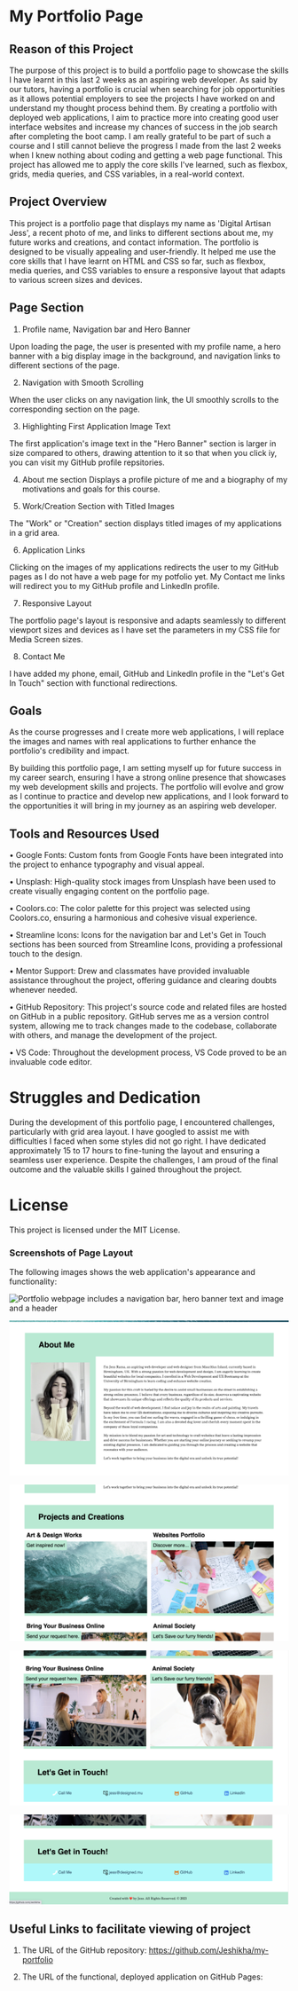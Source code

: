 # My Portfolio Page

## Reason of this Project

The purpose of this project is to build a portfolio page to showcase the skills I have learnt in this last 2 weeks as an aspiring web developer. As said by our tutors, having a portfolio is crucial when searching for job opportunities as it allows potential employers to see the projects I have worked on and understand my thought process behind them. By creating a portfolio with deployed web applications, I aim to practice more into creating good user interface websites and increase my chances of success in the job search after completing the boot camp. I am really grateful to be part of such a course and I still cannot believe the progress I made from the last 2 weeks when I knew nothing about coding and getting a web page functional. This project has allowed me to apply the core skills I've learned, such as flexbox, grids, media queries, and CSS variables, in a real-world context.

## Project Overview
This project is a portfolio page that displays my name as 'Digital Artisan Jess', a recent photo of me, and links to different sections about me, my future works and creations, and contact information. The portfolio is designed to be visually appealing and user-friendly. It helped me use the core skills that I have learnt on HTML and CSS so far, such as flexbox, media queries, and CSS variables to ensure a responsive layout that adapts to various screen sizes and devices.

## Page Section
1. Profile name, Navigation bar and Hero Banner

Upon loading the page, the user is presented with my profile name, a hero banner with a big display image in the background, and navigation links to different sections of the page.

2. Navigation with Smooth Scrolling

When the user clicks on any navigation link, the UI smoothly scrolls to the corresponding section on the page.


3. Highlighting First Application Image Text

The first application's image text in the "Hero Banner" section is larger in size compared to others, drawing attention to it so that when you click iy, you can visit my GitHub profile repsitories.

4. About me section
Displays a profile picture of me and a biography of my motivations and goals for this course.

5. Work/Creation Section with Titled Images

The "Work" or "Creation" section displays titled images of my applications in a grid area.

6. Application Links

Clicking on the images of my applications redirects the user to my GitHub pages as I do not have a web page for my potfolio yet. My Contact me links will redirect you to my GitHub profile and LinkedIn profile.

7. Responsive Layout

The portfolio page's layout is responsive and adapts seamlessly to different viewport sizes and devices as I have set the parameters in my CSS file for Media Screen sizes.

8. Contact Me 

I have added my phone, email, GitHub and LinkedIn profile in the "Let's Get In Touch" section with functional redirections.


## Goals
As the course progresses and I create more web applications, I will replace the images and names with real applications to further enhance the portfolio's credibility and impact.

By building this portfolio page, I am setting myself up for future success in my career search, ensuring I have a strong online presence that showcases my web development skills and projects. The portfolio will evolve and grow as I continue to practice and develop new applications, and I look forward to the opportunities it will bring in my journey as an aspiring web developer.


## Tools and Resources Used
• Google Fonts: 
Custom fonts from Google Fonts have been integrated into the project to enhance typography and visual appeal.

• Unsplash: 
High-quality stock images from Unsplash have been used to create visually engaging content on the portfolio page.

• Coolors.co: 
The color palette for this project was selected using Coolors.co, ensuring a harmonious and cohesive visual experience.

• Streamline Icons: 
Icons for the navigation bar and Let's Get in Touch sections has been sourced from Streamline Icons, providing a professional touch to the design.

• Mentor Support: 
Drew and classmates have provided invaluable assistance throughout the project, offering guidance and clearing doubts whenever needed.

 • GitHub Repository: 
 This project's source code and related files are hosted on GitHub in a public repository. GitHub serves me as a version control system, allowing me to track changes made to the codebase, collaborate with others, and manage the development of the project. 

 • VS Code: 
 Throughout the development process, VS Code proved to be an invaluable code editor. 

 # Struggles and Dedication
During the development of this portfolio page, I encountered challenges, particularly with grid area layout. I have googled to assist me with difficulties I faced when some styles did not go right. I have dedicated approximately 15 to 17 hours to fine-tuning the layout and ensuring a seamless user experience. Despite the challenges, I am proud of the final outcome and the valuable skills I gained throughout the project.


# License
This project is licensed under the MIT License.

### Screenshots of Page Layout
The following images shows the web application's appearance and functionality:

![Portfolio webpage includes a navigation bar, hero banner text and image and a header](images/screenshot1.png)

![Portfolio webpage includes about me bio and profile picture aside](images/screenshot2.png)

![Porfolio webpage includes grid area](images/screenshot3.png)

![Porfolio webpage includes grid area and Lets Get in Touch](images/screenshot4.png)

![Porfolio webpage includes grid area end, lets get in touch and footer](images/screenshot5.png)

## Useful Links to facilitate viewing of project

1. The URL of the GitHub repository:
https://github.com/Jeshikha/my-portfolio

2. The URL of the functional, deployed application on GitHub Pages:




